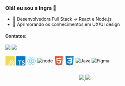 ### Olá! eu sou a Ingra 👋

- 🔭 Desenvolvedora Full Stack -> React e Node.js
- 🌱 Aprimorando os conhecimentos em UX/UI design

#### Contatos:
<div>
  <a href = "mailto:ingradantona@gmail.com"><img src="https://img.shields.io/badge/-Gmail-%23333?style=for-the-badge&logo=gmail&logoColor=white" target="_blank"></a>
  <a href="https://www.linkedin.com/in/ingradantona/" target="_blank"><img src="https://img.shields.io/badge/-LinkedIn-%230077B5?style=for-the-badge&logo=linkedin&logoColor=white" target="_blank"></a> 
</div>

<div style="display: inline_block"><br>
  <img align="center" alt="Js" height="30"  src="https://raw.githubusercontent.com/devicons/devicon/master/icons/javascript/javascript-plain.svg">
  <img align="center" alt="Ts" height="30"  src="https://raw.githubusercontent.com/devicons/devicon/master/icons/typescript/typescript-plain.svg">
  <img align="center" alt="React" height="30" src="https://raw.githubusercontent.com/devicons/devicon/master/icons/react/react-original.svg">
  <img align="center" alt="node" height="30" src="https://cdn.jsdelivr.net/gh/devicons/devicon/icons/nodejs/nodejs-original.svg" />
  <img align="center" alt="HTML" height="30"  src="https://raw.githubusercontent.com/devicons/devicon/master/icons/html5/html5-original.svg">
  <img align="center" alt="CSS" height="30"  src="https://raw.githubusercontent.com/devicons/devicon/master/icons/css3/css3-original.svg">
  <img align="center" alt="Java" height="30"  src="https://cdn.jsdelivr.net/gh/devicons/devicon/icons/java/java-plain.svg">
  <img align="center" alt="Figma" height="30"  src="https://cdn.jsdelivr.net/gh/devicons/devicon/icons/figma/figma-original.svg" />

</div>

##

<div align="center">
  <a href="https://github.com/ingradantona">
  <img height="180em" src="https://github-readme-stats.vercel.app/api?username=ingradantona&show_icons=true&theme=codeSTACKr&include_all_commits=true&count_private=true"/>
  <img height="180em" src="https://github-readme-stats.vercel.app/api/top-langs/?username=ingradantona&layout=compact&langs_count=7&theme=codeSTACKr"/>
</div>
